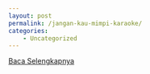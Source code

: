 ```yaml
---
layout: post
permalink: /jangan-kau-mimpi-karaoke/
categories:
    - Uncategorized
---
```


[Baca Selengkapnya](/09)